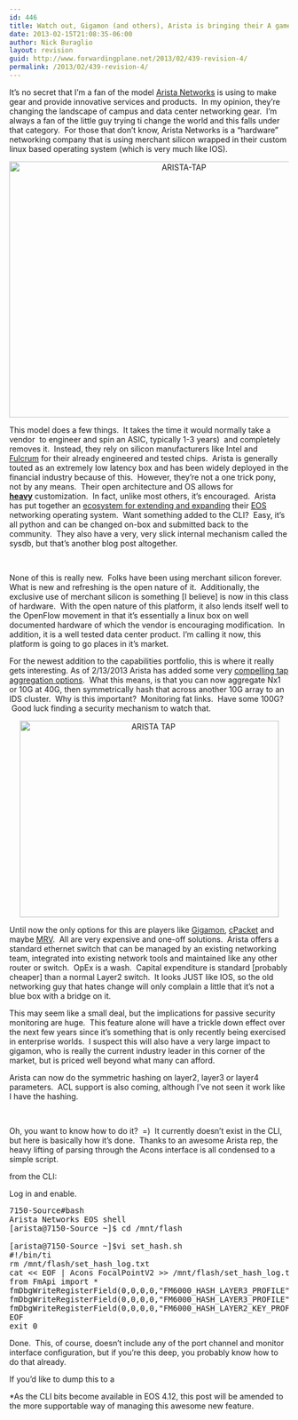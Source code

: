 ```yaml
---
id: 446
title: Watch out, Gigamon (and others), Arista is bringing their A game
date: 2013-02-15T21:08:35-06:00
author: Nick Buraglio
layout: revision
guid: http://www.forwardingplane.net/2013/02/439-revision-4/
permalink: /2013/02/439-revision-4/
---
```

It&#8217;s no secret that I&#8217;m a fan of the model <a href="http://www.aristanetworks.com" target="_blank">Arista Networks</a> is using to make gear and provide innovative services and products.  In my opinion, they&#8217;re changing the landscape of campus and data center networking gear.  I&#8217;m always a fan of the little guy trying ti change the world and this falls under that category.  For those that don&#8217;t know, Arista Networks is a &#8220;hardware&#8221; networking company that is using merchant silicon wrapped in their custom linux based operating system (which is very much like IOS).

<p style="text-align: center;">
  <a href="http://www.forwardingplane.net/wp-content/uploads/2013/02/ARISTA-TAP.jpg"><img class="aligncenter  wp-image-445" alt="ARISTA-TAP" src="http://www.forwardingplane.net/wp-content/uploads/2013/02/ARISTA-TAP-1024x768.jpg" width="614" height="461" srcset="http://www.forwardingplane.net/wp-content/uploads/2013/02/ARISTA-TAP-1024x768.jpg 1024w, http://www.forwardingplane.net/wp-content/uploads/2013/02/ARISTA-TAP-300x225.jpg 300w, http://www.forwardingplane.net/wp-content/uploads/2013/02/ARISTA-TAP-550x412.jpg 550w" sizes="(max-width: 614px) 100vw, 614px" /></a>
</p>

This model does a few things.  It takes the time it would normally take a vendor  to engineer and spin an ASIC, typically 1-3 years)  and completely removes it.  Instead, they rely on silicon manufacturers like Intel and <a href="http://www.fulcrummicro.com" target="_blank">Fulcrum</a> for their already engineered and tested chips.  Arista is generally touted as an extremely low latency box and has been widely deployed in the financial industry because of this.  However, they&#8217;re not a one trick pony, not by any means.  Their open architecture and OS allows for <span style="text-decoration: underline;"><strong>heavy</strong></span> customization.  In fact, unlike most others, it&#8217;s encouraged.  Arista has put together an <a href="https://eos.aristanetworks.com/home.php" target="_blank">ecosystem for extending and expanding</a> their <a href="https://eos.aristanetworks.com/2011/03/eos-so-what-is-it/" target="_blank">EOS</a> networking operating system.  Want something added to the CLI?  Easy, it&#8217;s all python and can be changed on-box and submitted back to the community.  They also have a very, very slick internal mechanism called the sysdb, but that&#8217;s another blog post altogether.

&nbsp;

None of this is really new.  Folks have been using merchant silicon forever. What is new and refreshing is the open nature of it.  Additionally, the exclusive use of merchant silicon is something [I believe] is now in this class of hardware.  With the open nature of this platform, it also lends itself well to the OpenFlow movement in that it&#8217;s essentially a linux box on well documented hardware of which the vendor is encouraging modification.  In addition, it is a well tested data center product. I&#8217;m calling it now, this platform is going to go places in it&#8217;s market.

For the newest addition to the capabilities portfolio, this is where it really gets interesting. As of 2/13/2013 Arista has added some very <a href="http://www.aristanetworks.com/en/news/pressrelease/532-pr-20130212-01" target="_blank">compelling tap aggregation options</a>.  What this means, is that you can now aggregate Nx1 or 10G at 40G, then symmetrically hash that across another 10G array to an IDS cluster.  Why is this important?  Monitoring fat links.  Have some 100G?  Good luck finding a security mechanism to watch that.

<p style="text-align: center;">
  <a href="http://www.forwardingplane.net/wp-content/uploads/2013/02/ARISTA-TAP.png"><img class="aligncenter  wp-image-440" alt="ARISTA TAP" src="http://www.forwardingplane.net/wp-content/uploads/2013/02/ARISTA-TAP.png" width="467" height="354" srcset="http://www.forwardingplane.net/wp-content/uploads/2013/02/ARISTA-TAP.png 584w, http://www.forwardingplane.net/wp-content/uploads/2013/02/ARISTA-TAP-300x227.png 300w, http://www.forwardingplane.net/wp-content/uploads/2013/02/ARISTA-TAP-550x416.png 550w" sizes="(max-width: 467px) 100vw, 467px" /></a>
</p>

Until now the only options for this are players like <a href="http://www.gigamon.com" target="_blank">Gigamon</a>, <a href="http://www.cpacket.com" target="_blank">cPacket</a> and maybe <a href="http://www.mrv.com" target="_blank">MRV</a>.  All are very expensive and one-off solutions.  Arista offers a standard ethernet switch that can be managed by an existing networking team, integrated into existing network tools and maintained like any other router or switch.  OpEx is a wash.  Capital expenditure is standard [probably cheaper] than a normal Layer2 switch.  It looks JUST like IOS, so the old networking guy that hates change will only complain a little that it&#8217;s not a blue box with a bridge on it.

This may seem like a small deal, but the implications for passive security monitoring are huge.  This feature alone will have a trickle down effect over the next few years since it&#8217;s something that is only recently being exercised in enterprise worlds.  I suspect this will also have a very large impact to gigamon, who is really the current industry leader in this corner of the market, but is priced well beyond what many can afford.

Arista can now do the symmetric hashing on layer2, layer3 or layer4 parameters.  ACL support is also coming, although I&#8217;ve not seen it work like I have the hashing.

&nbsp;

Oh, you want to know how to do it?  =)  It currently doesn&#8217;t exist in the CLI, but here is basically how it&#8217;s done.  Thanks to an awesome Arista rep, the heavy lifting of parsing through the Acons interface is all condensed to a simple script.

from the CLI:

Log in and enable.

<pre>7150-Source#bash
Arista Networks EOS shell
[arista@7150-Source ~]$ cd /mnt/flash

[arista@7150-Source ~]$vi set_hash.sh
#!/bin/ti
rm /mnt/flash/set_hash_log.txt
cat &lt;&lt; EOF | Acons FocalPointV2 &gt;&gt; /mnt/flash/set_hash_log.txt 2&gt;&1
from FmApi import *
fmDbgWriteRegisterField(0,0,0,0,"FM6000_HASH_LAYER3_PROFILE","SymmetrizeL3",1)
fmDbgWriteRegisterField(0,0,0,0,"FM6000_HASH_LAYER3_PROFILE","SymmetrizeL4",1)
fmDbgWriteRegisterField(0,0,0,0,"FM6000_HASH_LAYER2_KEY_PROFILE","SymmetrizeMAC",1)
EOF
exit 0</pre>

Done.  This, of course, doesn&#8217;t include any of the port channel and monitor interface configuration, but if you&#8217;re this deep, you probably know how to do that already.

If you&#8217;d like to dump this to a

*As the CLI bits become available in EOS 4.12, this post will be amended to the more supportable way of managing this awesome new feature.

&nbsp;

&nbsp;

&nbsp;

&nbsp;

&nbsp;

&nbsp;

&nbsp;